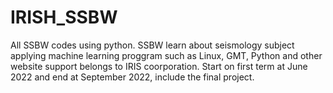 # IRISH_SSBW
All SSBW codes using python.
SSBW learn about seismology subject applying machine learning proggram such as Linux, GMT, Python and other website support belongs to IRIS coorporation. Start on first term at June 2022 and end at September 2022, include the final project. 
